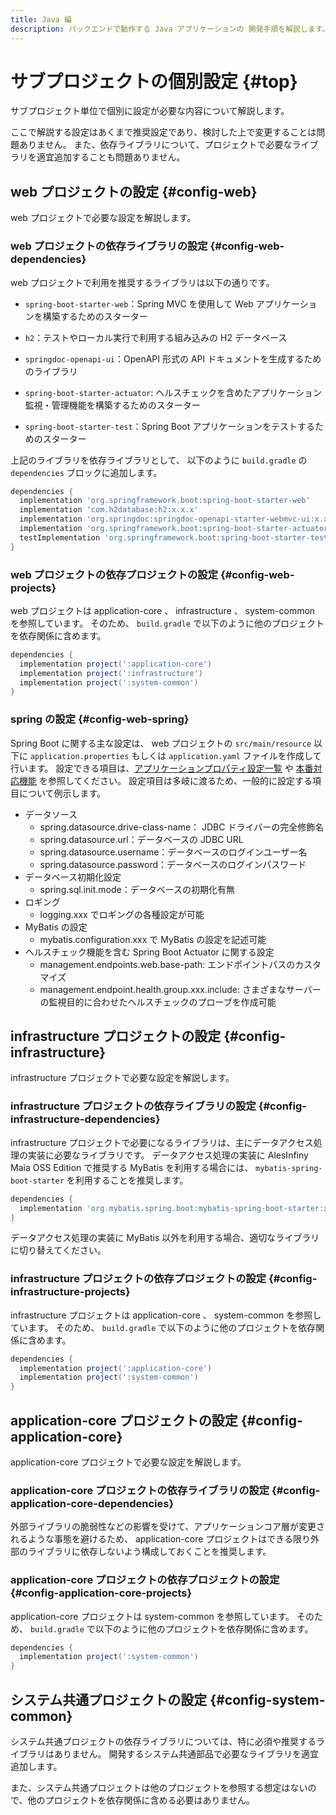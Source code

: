```yaml
---
title: Java 編
description: バックエンドで動作する Java アプリケーションの 開発手順を解説します。
---
```


# サブプロジェクトの個別設定 {#top}
<!-- cSpell:ignore springdoc datasource -->

サブプロジェクト単位で個別に設定が必要な内容について解説します。

ここで解説する設定はあくまで推奨設定であり、検討した上で変更することは問題ありません。
また、依存ライブラリについて、プロジェクトで必要なライブラリを適宜追加することも問題ありません。

## web プロジェクトの設定 {#config-web}

web プロジェクトで必要な設定を解説します。

### web プロジェクトの依存ライブラリの設定 {#config-web-dependencies}

web プロジェクトで利用を推奨するライブラリは以下の通りです。

- `spring-boot-starter-web`：Spring MVC を使用して Web アプリケーションを構築するためのスターター

- `h2`：テストやローカル実行で利用する組み込みの H2 データベース

- `springdoc-openapi-ui`：OpenAPI 形式の API ドキュメントを生成するためのライブラリ

- `spring-boot-starter-actuator`: ヘルスチェックを含めたアプリケーション監視・管理機能を構築するためのスターター

- `spring-boot-starter-test`：Spring Boot アプリケーションをテストするためのスターター

上記のライブラリを依存ライブラリとして、 以下のように `build.gradle` の `dependencies` ブロックに追加します。

```groovy title="build.gradle"
dependencies {
  implementation 'org.springframework.boot:spring-boot-starter-web'
  implementation 'com.h2database:h2:x.x.x'
  implementation 'org.springdoc:springdoc-openapi-starter-webmvc-ui:x.x.x'
  implementation 'org.springframework.boot:spring-boot-starter-actuator'
  testImplementation 'org.springframework.boot:spring-boot-starter-test'
}
```

### web プロジェクトの依存プロジェクトの設定 {#config-web-projects}

web プロジェクトは application-core 、 infrastructure 、 system-common を参照しています。
そのため、 `build.gradle` で以下のように他のプロジェクトを依存関係に含めます。
  
```groovy title="build.gradle"
dependencies {
  implementation project(':application-core')
  implementation project(':infrastructure')
  implementation project(':system-common')
}
```

### spring の設定 {#config-web-spring}

Spring Boot に関する主な設定は、 web プロジェクトの `src/main/resource` 以下に `application.properties` もしくは `application.yaml` ファイルを作成して行います。
設定できる項目は、[アプリケーションプロパティ設定一覧](https://spring.pleiades.io/spring-boot/docs/current/reference/html/application-properties.html) や [本番対応機能](https://spring.pleiades.io/spring-boot/docs/current/reference/html/actuator.html) を参照してください。
設定項目は多岐に渡るため、一般的に設定する項目について例示します。

- データソース
    - spring.datasource.drive-class-name： JDBC ドライバーの完全修飾名
    - spring.datasource.url：データベースの JDBC URL
    - spring.datasource.username：データベースのログインユーザー名
    - spring.datasource.password：データベースのログインパスワード
- データベース初期化設定
    - spring.sql.init.mode：データベースの初期化有無
- ロギング
    - logging.xxx でロギングの各種設定が可能
- MyBatis の設定
    - mybatis.configuration.xxx で MyBatis の設定を記述可能
- ヘルスチェック機能を含む Spring Boot Actuator に関する設定
    - management.endpoints.web.base-path: エンドポイントパスのカスタマイズ
    - management.endpoint.health.group.xxx.include: さまざまなサーバーの監視目的に合わせたヘルスチェックのプローブを作成可能

## infrastructure プロジェクトの設定 {#config-infrastructure}

infrastructure プロジェクトで必要な設定を解説します。

### infrastructure プロジェクトの依存ライブラリの設定 {#config-infrastructure-dependencies}

infrastructure プロジェクトで必要になるライブラリは、主にデータアクセス処理の実装に必要なライブラリです。
データアクセス処理の実装に AlesInfiny Maia OSS Edition で推奨する MyBatis を利用する場合には、 `mybatis-spring-boot-starter` を利用することを推奨します。

```groovy title="build.gradle"
dependencies {
  implementation 'org.mybatis.spring.boot:mybatis-spring-boot-starter:x.x.x'
}
```

データアクセス処理の実装に MyBatis 以外を利用する場合、適切なライブラリに切り替えてください。

### infrastructure プロジェクトの依存プロジェクトの設定 {#config-infrastructure-projects}

infrastructure プロジェクトは application-core 、 system-common を参照しています。
そのため、 `build.gradle` で以下のように他のプロジェクトを依存関係に含めます。
  
```groovy title="build.gradle"
dependencies {
  implementation project(':application-core')
  implementation project(':system-common')
}
```

## application-core プロジェクトの設定 {#config-application-core}

application-core プロジェクトで必要な設定を解説します。

### application-core プロジェクトの依存ライブラリの設定 {#config-application-core-dependencies}

外部ライブラリの脆弱性などの影響を受けて、アプリケーションコア層が変更されるような事態を避けるため、 application-core プロジェクトはできる限り外部のライブラリに依存しないよう構成しておくことを推奨します。

### application-core プロジェクトの依存プロジェクトの設定 {#config-application-core-projects}

application-core プロジェクトは system-common を参照しています。
そのため、 `build.gradle` で以下のように他のプロジェクトを依存関係に含めます。
  
```groovy title="build.gradle"
dependencies {
  implementation project(':system-common')
}
```

## システム共通プロジェクトの設定 {#config-system-common}

システム共通プロジェクトの依存ライブラリについては、特に必須や推奨するライブラリはありません。
開発するシステム共通部品で必要なライブラリを適宜追加します。

また、システム共通プロジェクトは他のプロジェクトを参照する想定はないので、他のプロジェクトを依存関係に含める必要はありません。
